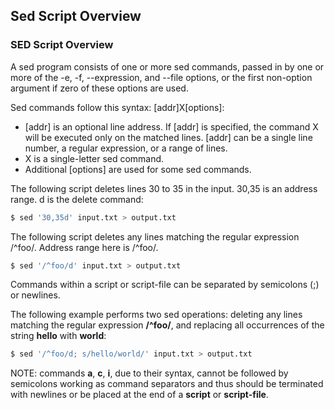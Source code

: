 ## Sed Script Overview

### SED Script Overview

A sed program consists of one or more sed commands, passed in by one or more of the -e, -f, --expression, and --file options, or the first non-option argument if zero of these options are used.

Sed commands follow this syntax: [addr]X[options]:

- [addr] is an optional line address. If [addr] is specified, the command X will be executed only on the matched lines. [addr] can be a single line number, a regular expression, or a range of lines.
- X is a single-letter sed command.
- Additional [options] are used for some sed commands.

The following script deletes lines 30 to 35 in the input. 30,35 is an address range. d is the delete command:
```bash
$ sed '30,35d' input.txt > output.txt
```
The following script deletes any lines matching the regular expression /^foo/. Address range here is /^foo/.
```bash
$ sed '/^foo/d' input.txt > output.txt
```
Commands within a script or script-file can be separated by semicolons (;) or newlines. 

The following example performs two sed operations: deleting any lines matching the regular expression **/^foo/**, and replacing all occurrences of the string **hello** with **world**:
```bash
$ sed '/^foo/d; s/hello/world/' input.txt > output.txt
```
NOTE: commands **a**, **c**, **i**, due to their syntax, cannot be followed by semicolons working as command separators and thus should be terminated with newlines or be placed at the end of a **script** or **script-file**.
